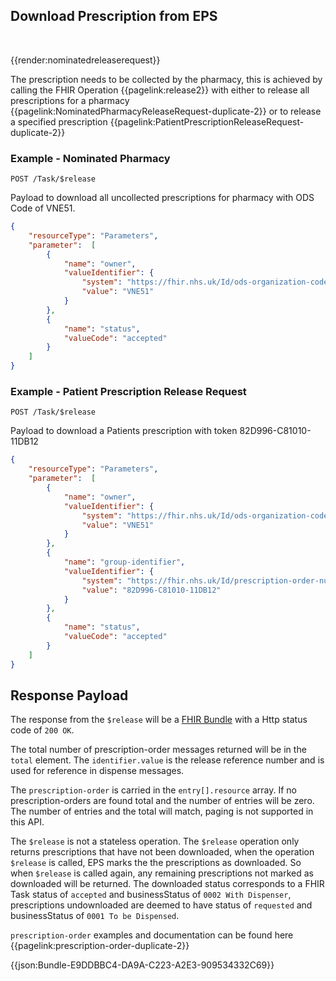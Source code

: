 ## Download Prescription from EPS

<br>

{{render:nominatedreleaserequest}}

The prescription needs to be collected by the pharmacy, this is achieved by calling the FHIR Operation {{pagelink:release2}}  with either to release all prescriptions for a pharmacy 
{{pagelink:NominatedPharmacyReleaseRequest-duplicate-2}} 
or to release a specified prescription
{{pagelink:PatientPrescriptionReleaseRequest-duplicate-2}}

### Example - Nominated Pharmacy 

`POST /Task/$release`

Payload to download all uncollected prescriptions for pharmacy with ODS Code of VNE51.

```json
{
    "resourceType": "Parameters",
    "parameter":  [
        {
            "name": "owner",
            "valueIdentifier": {
                "system": "https://fhir.nhs.uk/Id/ods-organization-code",
                "value": "VNE51"
            }
        },
        {
            "name": "status",
            "valueCode": "accepted"
        }
    ]
}
```

### Example - Patient Prescription Release Request

`POST /Task/$release`

Payload to download a Patients prescription with token 82D996-C81010-11DB12

```json
{
    "resourceType": "Parameters",
    "parameter":  [
        {
            "name": "owner",
            "valueIdentifier": {
                "system": "https://fhir.nhs.uk/Id/ods-organization-code",
                "value": "VNE51"
            }
        },
        {
            "name": "group-identifier",
            "valueIdentifier": {
                "system": "https://fhir.nhs.uk/Id/prescription-order-number",
                "value": "82D996-C81010-11DB12"
            }
        },
        {
            "name": "status",
            "valueCode": "accepted"
        }
    ]
}
```

## Response Payload 

The response from the `$release` will be a [FHIR Bundle](https://www.hl7.org/fhir/bundle.html) with a Http status code of `200 OK`. 

The total number of prescription-order messages returned will be in the `total` element. 
The `identifier.value` is the release reference number and is used for reference in dispense messages.

The `prescription-order` is carried in the `entry[].resource` array. If no prescription-orders are found total and the number of entries will be zero. 
The number of entries and the total will match, paging is not supported in this API. 

The `$release` is not a stateless operation.
The `$release` operation only returns prescriptions that have not been downloaded, when the operation `$release` is called, EPS marks the the prescriptions as downloaded. So when `$release` is called again, any remaining prescriptions not marked as downloaded will be returned. The downloaded status corresponds to a FHIR Task status of `accepted` and businessStatus of `0002 With Dispenser`, prescriptions undownloaded are deemed to have status of `requested` and businessStatus of `0001 To be Dispensed`. 

`prescription-order` examples and documentation can be found here {{pagelink:prescription-order-duplicate-2}}

{{json:Bundle-E9DDBBC4-DA9A-C223-A2E3-909534332C69}}

